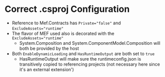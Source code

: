 ﻿# Correct .csproj Configuration

* Reference to Mef.Contracts has `Private="false"` and `ExcludeAssets="runtime"`
* The flavor of MEF used also is decorated with the `ExcludeAssets="runtime"`
  - System.Composition and System.ComponentModel.Composition will both be provided by the host
* Both `EnableDynamicLoading` and `HasRuntimeOutput` are both set to `true`
  - HasRuntimeOutput will make sure the runtimeconfig.json is transitively copied to referencing projects (not necessary here since it's an external extension')
